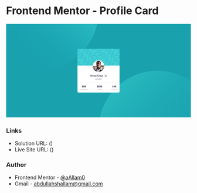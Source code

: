 # Frontend Mentor - Profile Card

![](images/profile-card.png)

### Links

- Solution URL: ()
- Live Site URL: ()

### Author

- Frontend Mentor - [@aAllam0](https://www.frontendmentor.io/profile/aAllam0)
- Gmail - abdullahshallam@gmail.com

